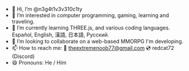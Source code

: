 - 👋 Hi, I’m @n3g4t1v3v310c1ty
- 👀 I’m interested in computer programming, gaming, learning and traveling.
- 🌱 I’m currently learning THREE.js, and various coding languages. Español, English, 漢語, 日本語, Русский.
- 💞️ I’m looking to collaborate on a web-based MMORPG I'm developing.
- 📫 How to reach me:
  📧 theextremenoob77@gmail.com
  💿 redcat72 (Discord)
- 😄 Pronouns: He / Him

<!---
n3g4t1v3v310c1ty/n3g4t1v3v310c1ty is a ✨ special ✨ repository because its `README.md` (this file) appears on your GitHub profile.
You can click the Preview link to take a look at your changes.
--->

